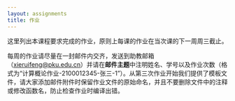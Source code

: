 ```yaml
---
layout: assignments
title: 作业
---
```


这里列出本课程要求完成的作业，原则上每课的作业在当次课的下一周周三截止。

每周的作业请尽量在一封邮件内交齐，发送到助教邮箱（xieruifeng@pku.edu.cn）并请在**邮件主题**中注明姓名、学号以及作业次数（格式为“计算概论作业-2100012345-张三-1”）。从第三次作业开始我们提供了模板文件，请大家添加邮件附件时保留作业文件的原始命名，并且不要删除文件中的注释或修改函数名，防止检查作业时编译出错。

